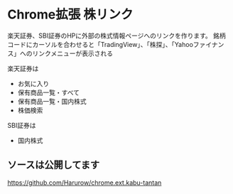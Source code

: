 # Chrome拡張 株リンク

楽天証券、SBI証券のHPに外部の株式情報ページへのリンクを作ります。
銘柄コードにカーソルを合わせると「TradingView」、「株探」、「Yahooファイナンス」へのリンクメニューが表示される

楽天証券は

* お気に入り
* 保有商品一覧・すべて
* 保有商品一覧・国内株式
* 株価検索

SBI証券は

* 国内株式

## ソースは公開してます

https://github.com/Harurow/chrome.ext.kabu-tantan
